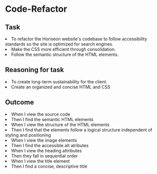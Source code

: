 # Code-Refactor

## Task
<uo>
    <li>To refactor the Horiseon website's codebase to follow accessibility standards so the site is optimized for search engines.</li>
    <li>Make the CSS more efficient through consolidation.</li>
    <li>Follow the semantic structure of the HTML elements.</li>
</uo>


## Reasoning for task
<uo>
    <li>To create long-term sustainability for the client.</li>
    <li>Create an organized and concise HTML and CSS</li>

## Outcome
<uo>
    <li>When I view the source code</li>
    <li>Then I find the semantic HTML elements</li>
    <li>When I view the structure of the HTML elements</li> 
    <li>Then I find that the elements follow a logical structure independent of styling and positioning</li>
    <li>When I view the image elements</li>
    <li>Then I find the accessible alt atributes</li>
    <li>When I view the heading attributes </li>
    <li>Then they fall in sequential order</li>
    <li>When I view the title element</li>
    <li>Then I find a concise, descriptive title</li>
</uo>